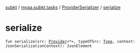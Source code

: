 [subkt](../../index.md) / [myaa.subkt.tasks](../index.md) / [ProviderSerializer](index.md) / [serialize](./serialize.md)

# serialize

`fun serialize(src: `[`Provider`](https://docs.gradle.org/current/javadoc/org/gradle/api/provider/Provider.html)`<*>, typeOfSrc: `[`Type`](https://docs.oracle.com/javase/9/docs/api/java/lang/reflect/Type.html)`, context: JsonSerializationContext): JsonElement`